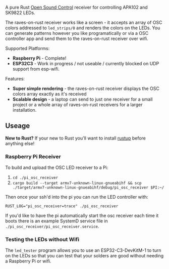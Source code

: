 A pure Rust [Open Sound Control](https://opensoundcontrol.stanford.edu/) receiver for controlling APA102 and SK9822 LEDs.

The raves-on-rust receiver works like a screen - it accepts an array of OSC colors addressed to `led_strips/0` and renders the colors on the LEDs. You can generate patterns however you like programatically or via a OSC controller app and send them to the raves-on-rust receiver over wifi.

Supported Platforms:

- **Raspberry Pi** - Complete!
- **ESP32C3** - Work in progress / not useable / currently blocked on UDP support from esp-wifi.

Features:

- **Super simple rendering** - the raves-on-rust receiver displays the OSC colors array exactly as it's received
- **Scalable design** - a laptop can send to just one receiver for a small project or a whole array of raves-on-rust receivers for a larger installation.

## Useage

**New to Rust?** If your new to Rust you'll want to install [rustup](https://rustup.rs/) before anything else!

### Raspberry Pi Receiver

To build and upload the OSC LED receiver to a Pi:

1. `cd ./pi_osc_receiver`
2. `cargo build --target armv7-unknown-linux-gnueabihf && scp ./target/armv7-unknown-linux-gnueabihf/debug/pi_osc_receiver $PI:~/`

Then once your ssh'd into the pi you can run the LED controller with:

`RUST_LOG="pi_osc_receiver=trace" ./pi_osc_receiver`

If you'd like to have the pi automatically start the osc receiver each time it boots there is an example SystemD service file in `./pi_osc_receiver/pi_osc_receiver.service`.

### Testing the LEDs without Wifi

The `led_tester` program allows you to use an ESP32-C3-DevKitM-1 to turn on the LEDs so that you can test that your solders are good without needing a Raspberry Pi or wifi.
